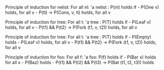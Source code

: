 Principle of induction for nelist:
    For all nl: 'a nelist : P(nl) holds if
        - P(One v) holds, for all v
        - P(tl) -> P(Cons, v, tl) holds, for all v 

Principle of induction for tree:
    For all t: 'a tree : P(T) holds if
        - P(Leaf v) holds, for all v
        - P(t1) && P(t2) -> P(Fork (t1, v, t2)) holds, for all v

Principle of induction for tree:
    For all t: 'a tree : P(T) holds if
        - P(Empty) holds
        - P(Leaf v) holds, for all v
        - P(t1) && P(t2) -> P(Fork (t1, v, t2)) holds, for all v

Principle of induction for foo:
    For all f: 'a foo: P(f) holds if
        - P(Bar x) holds for all x
        - P(Baz) holds
        - P(t1) && P(t2) && P(t3) -> P(Bat (t1, t2, t3)) holds